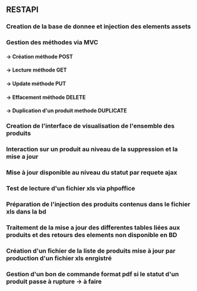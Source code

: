 ## RESTAPI
### Creation de la base de donnee et injection des elements assets
### Gestion des méthodes via MVC
#### -> Création méthode POST
#### -> Lecture méthode GET
#### -> Update méthode PUT
#### -> Effacement méthode DELETE
#### -> Duplication d'un produit methode DUPLICATE
### Creation de l'interface de visualisation de l'ensemble des produits
### Interaction sur un produit au niveau de la suppression et la mise a jour
### Mise à jour disponible au niveau du statut par  requete ajax
### Test de lecture d'un fichier xls via phpoffice
### Préparation de l'injection des produits contenus dans le fichier xls dans la bd
### Traitement de la mise a jour des differentes tables liées aux produits et des retours des elements non disponible en BD
### Création d'un fichier de la liste de produits mise à jour par production d'un fichier xls enrgistré
### Gestion d'un bon de commande format pdf si le statut d'un produit passe à rupture  -> à faire

